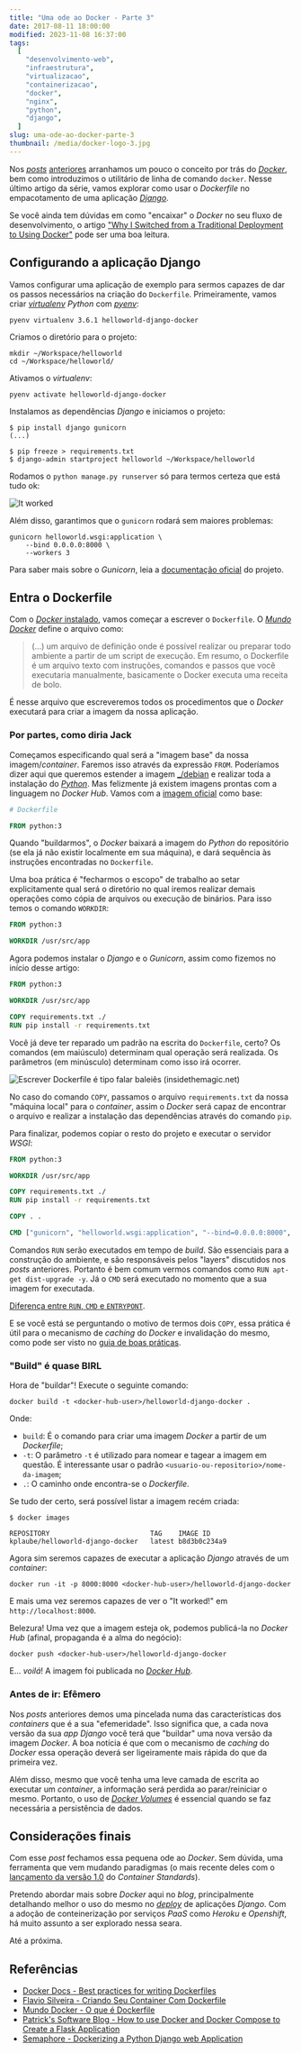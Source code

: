 ```yaml
---
title: "Uma ode ao Docker - Parte 3"
date: 2017-08-11 18:00:00
modified: 2023-11-08 16:37:00
tags:
  [
    "desenvolvimento-web",
    "infraestrutura",
    "virtualizacao",
    "containerizacao",
    "docker",
    "nginx",
    "python",
    "django",
  ]
slug: uma-ode-ao-docker-parte-3
thumbnail: /media/docker-logo-3.jpg
---
```


Nos [_posts_](/2017/01/14/uma-ode-ao-docker-parte-1.html "Uma ode ao Docker - Parte 1")
[anteriores](/2017/05/01/uma-ode-ao-docker-parte-2.html "Uma ode ao Docker - Parte 2")
arranhamos um pouco o conceito por trás do [_Docker_](/tag/docker.html "Leia mais sobre Docker"),
bem como introduzimos o utilitário de linha de comando `docker`. Nesse último artigo da série, vamos
explorar como usar o _Dockerfile_ no empacotamento de uma aplicação [_Django_](/tag/django.html "Leia mais sobre Django").

Se você ainda tem dúvidas em como "encaixar" o _Docker_ no seu fluxo de desenvolvimento,
o artigo ["Why I Switched from a Traditional Deployment to Using Docker"](http://www.patricksoftwareblog.com/why-i-switched-from-a-traditional-deployment-to-using-docker/ "Leia na íntegra")
pode ser uma boa leitura.

## Configurando a aplicação Django

Vamos configurar uma aplicação de exemplo para sermos capazes de dar os passos necessários
na criação do `Dockerfile`. Primeiramente, vamos criar
_[virtualenv](/tag/virtualenv.html "Leia mais sobre virtualenv") Python_ com [_pyenv_](/tag/pyenv.html "Leia mais sobre Pyenv"):

```text
pyenv virtualenv 3.6.1 helloworld-django-docker
```

Criamos o diretório para o projeto:

```text
mkdir ~/Workspace/helloworld
cd ~/Workspace/helloworld/
```

Ativamos o _virtualenv_:

```text
pyenv activate helloworld-django-docker
```

Instalamos as dependências _Django_ e iniciamos o projeto:

```text
$ pip install django gunicorn
(...)

$ pip freeze > requirements.txt
$ django-admin startproject helloworld ~/Workspace/helloworld
```

Rodamos o `python manage.py runserver` só para termos certeza que está tudo ok:

![It worked](/media/django-it-worked.png "It worked")

Além disso, garantimos que o `gunicorn` rodará sem maiores problemas:

```text
gunicorn helloworld.wsgi:application \
    --bind 0.0.0.0:8000 \
    --workers 3
```

Para saber mais sobre o _Gunicorn_, leia a [documentação oficial](http://docs.gunicorn.org/en/stable/design.html "Documentação do Gunicorn") do projeto.

## Entra o Dockerfile

Com o [_Docker_ instalado](https://docs.docker.com/engine/installation/ "Instalando o Docker"),
vamos começar a escrever o `Dockerfile`. O [_Mundo Docker_](http://www.mundodocker.com.br/o-que-e-dockerfile/ "O que é o Dockerfile") define o arquivo como:

> (...) um arquivo de definição onde é possível realizar ou preparar todo ambiente a
> partir de um script de execução. Em resumo, o Dockerfile é um arquivo texto
> com instruções, comandos e passos que você executaria manualmente, basicamente
> o Docker executa uma receita de bolo.

É nesse arquivo que escreveremos todos os procedimentos que o _Docker_ executará para criar
a imagem da nossa aplicação.

### Por partes, como diria Jack

Começamos especificando qual será a "imagem base" da nossa imagem/_container_. Faremos isso
através da expressão `FROM`. Poderíamos dizer aqui que queremos estender a imagem [_/debian](https://hub.docker.com/_/debian/ "Imagem Debian no Dockerhub")
e realizar toda a instalação do [_Python_](/tag/python.html "Leia mais sobre Python").
Mas felizmente já existem imagens prontas com a linguagem no _Docker Hub_.
Vamos com a [imagem oficial](https://hub.docker.com/_/python/ "Imagem Python no Docker Hub") como base:

```Dockerfile
# Dockerfile

FROM python:3
```

Quando "buildarmos", o _Docker_ baixará a imagem do _Python_ do repositório (se ela já não existir localmente
em sua máquina), e dará sequência às instruções encontradas no `Dockerfile`.

Uma boa prática é "fecharmos o escopo" de trabalho ao setar explicitamente qual será o
diretório no qual iremos realizar demais operações como cópia de arquivos ou execução de binários. Para isso
temos o comando `WORKDIR`:

```Dockerfile
FROM python:3

WORKDIR /usr/src/app
```

Agora podemos instalar o _Django_ e o _Gunicorn_, assim como fizemos no início desse artigo:

```Dockerfile
FROM python:3

WORKDIR /usr/src/app

COPY requirements.txt ./
RUN pip install -r requirements.txt
```

Você já deve ter reparado um padrão na escrita do `Dockerfile`, certo? Os comandos (em maiúsculo)
determinam qual operação será realizada. Os parâmetros (em minúsculo) determinam como isso irá ocorrer.

![Escrever Dockerfile é tipo falar baleiês (insidethemagic.net)](/media/docker-dory-whale.jpg "Escrever Dockerfile é tipo falar baleiês (insidethemagic.net)")

No caso do comando `COPY`, passamos o arquivo `requirements.txt` da nossa "máquina local" para
o _container_, assim o _Docker_ será capaz de encontrar o arquivo e realizar a instalação das dependências
através do comando `pip`.

Para finalizar, podemos copiar o resto do projeto e executar o servidor _WSGI_:

```Dockerfile
FROM python:3

WORKDIR /usr/src/app

COPY requirements.txt ./
RUN pip install -r requirements.txt

COPY . .

CMD ["gunicorn", "helloworld.wsgi:application", "--bind=0.0.0.0:8000", "--workers=3"]
```

Comandos `RUN` serão executados em tempo de _build_. São essenciais para a construção do ambiente,
e são responsáveis pelos "layers" discutidos nos _posts_ anteriores. Portanto é bem comum
vermos comandos como `RUN apt-get dist-upgrade -y`. Já o `CMD` será executado no momento que a sua
imagem for executada.

[Diferença entre `RUN`, `CMD` e `ENTRYPONT`](http://goinbigdata.com/docker-run-vs-cmd-vs-entrypoint/ "Docker RUN vs CMD vs ENTRYPOINT").

E se você está se perguntando o motivo de termos dois `COPY`, essa prática é útil para o mecanismo de _caching_
do _Docker_ e invalidação do mesmo, como pode ser visto no [guia de boas práticas](https://docs.docker.com/engine/userguide/eng-image/dockerfile_best-practices/#add-or-copy "Dockerfile best practices").

### "Build" é quase BIRL

Hora de "buildar"! Execute o seguinte comando:

```text
docker build -t <docker-hub-user>/helloworld-django-docker .
```

Onde:

- `build`: É o comando para criar uma imagem _Docker_ a partir de um _Dockerfile_;
- `-t`: O parâmetro `-t` é utilizado para nomear e tagear a imagem em questão.
  É interessante usar o padrão `<usuario-ou-repositorio>/nome-da-imagem`;
- `.`: O caminho onde encontra-se o _Dockerfile_.

Se tudo der certo, será possível listar a imagem recém criada:

```text
$ docker images

REPOSITORY                         TAG    IMAGE ID
kplaube/helloworld-django-docker   latest b8d3b0c234a9
```

Agora sim seremos capazes de executar a aplicação _Django_ através de um _container_:

```text
docker run -it -p 8000:8000 <docker-hub-user>/helloworld-django-docker
```

E mais uma vez seremos capazes de ver o "It worked!" em `http://localhost:8000`.

Belezura! Uma vez que a imagem esteja ok, podemos publicá-la no _Docker Hub_ (afinal,
propaganda é a alma do negócio):

```text
docker push <docker-hub-user>/helloworld-django-docker
```

E... _voilá_! A imagem foi publicada no [_Docker Hub_](https://hub.docker.com/r/kplaube/helloworld-django-docker/).

### Antes de ir: Efêmero

Nos _posts_ anteriores demos uma pincelada numa das características dos _containers_
que é a sua "efemeridade". Isso significa que, a cada nova versão da sua _app Django_
você terá que "buildar" uma nova versão da imagem _Docker_. A boa notícia é que com
o mecanismo de _caching_ do _Docker_ essa operação deverá ser ligeiramente mais
rápida do que da primeira vez.

Além disso, mesmo que você tenha uma leve camada de escrita ao executar um _container_,
a informação será perdida ao parar/reiniciar o mesmo. Portanto, o uso de [_Docker Volumes_](https://docs.docker.com/engine/admin/volumes/volumes/ "Use volumes")
é essencial quando se faz necessária a persistência de dados.

## Considerações finais

Com esse _post_ fechamos essa pequena ode ao _Docker_. Sem dúvida, uma ferramenta que vem mudando
paradigmas (o mais recente deles com o [lançamento da versão 1.0](https://www.opencontainers.org/announcement/2017/07/19/open-container-initiative-oci-releases-v1-0-of-container-standards "Open Container Initiative (OCI) Releases v1.0 of Container Standards") do _Container Standards_).

Pretendo abordar mais sobre _Docker_ aqui no _blog_, principalmente detalhando melhor
o uso do mesmo no [_deploy_](/tag/deploy.html "Leia mais sobre deploy") de aplicações _Django_.
Com a adoção de conteinerização por serviços _PaaS_ como _Heroku_ e _Openshift_,
há muito assunto a ser explorado nessa seara.

Até a próxima.

## Referências

- [Docker Docs - Best practices for writing Dockerfiles](https://docs.docker.com/engine/userguide/eng-image/dockerfile_best-practices/)
- [Flavio Silveira - Criando Seu Container Com Dockerfile](http://flaviosilveira.com/2017/criando-seu-container-com-dockerfile/)
- [Mundo Docker - O que é Dockerfile](http://www.mundodocker.com.br/o-que-e-dockerfile/)
- [Patrick's Software Blog - How to use Docker and Docker Compose to Create a Flask Application](http://www.patricksoftwareblog.com/how-to-use-docker-and-docker-compose-to-create-a-flask-application/)
- [Semaphore - Dockerizing a Python Django web Application](https://semaphoreci.com/community/tutorials/dockerizing-a-python-django-web-application)
